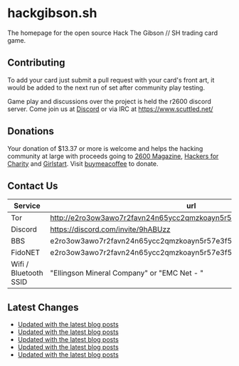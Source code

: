 # hackgibson.sh
The homepage for the open source Hack The Gibson // SH trading card game.


## Contributing

To add your card just submit a pull request with your card's front art, it would be added to the next run of set after community play testing.

Game play and discussions over the project is held the r2600 discord server. Come join us at [Discord](https://discord.com/invite/9hABUzz) or via IRC at https://www.scuttled.net/


## Donations

Your donation of $13.37 or more is welcome and helps the hacking community at large with proceeds going to [2600 Magazine](https://2600.com/), [Hackers for Charity](https://hackersforcharity.org) and [Girlstart](https://girlstart.org).  Visit [buymeacoffee](https://www.buymeacoffee.com/hackgibson.sh) to donate.


## Contact Us

Service | url
-|-
Tor | http://e2ro3ow3awo7r2favn24n65ycc2qmzkoayn5r57e3f56nvjwdcgg32ad.onion
Discord | https://discord.com/invite/9hABUzz
BBS | e2ro3ow3awo7r2favn24n65ycc2qmzkoayn5r57e3f56nvjwdcgg32ad.onion:23
FidoNET | e2ro3ow3awo7r2favn24n65ycc2qmzkoayn5r57e3f56nvjwdcgg32ad.onion:24554
Wifi / Bluetooth SSID | "Ellingson Mineral Company" or "EMC Net - <fidonet address>"

## Latest Changes
<!-- BLOG-POST-LIST:START -->
- [Updated with the latest blog posts](https://github.com/DFW2600/hackgibson.sh/commit/b15cac124e71bb83ad8b7663f49c4fdc4c2bebe3)
- [Updated with the latest blog posts](https://github.com/DFW2600/hackgibson.sh/commit/b64973175f3efb423a3751352a717de57e5a3a56)
- [Updated with the latest blog posts](https://github.com/DFW2600/hackgibson.sh/commit/f2d7300aebb54a2b54a072400402675bf763b3a8)
- [Updated with the latest blog posts](https://github.com/DFW2600/hackgibson.sh/commit/b7b86363a756c7b854dc03df6cce562f8229d511)
- [Updated with the latest blog posts](https://github.com/DFW2600/hackgibson.sh/commit/240c99e5ee62466a7d600d0708b3a418451054d5)
<!-- BLOG-POST-LIST:END -->
